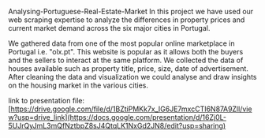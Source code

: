 Analysing-Portuguese-Real-Estate-Market
In this project we have used our web scraping expertise to analyze the differences in property prices and current market demand across the six major cities in Portugal.


We gathered data from one of the most popular online marketplace in Portugal i.e. "olx.pt". This website is popular as it allows both the buyers and the sellers to interact at the same platform. We collected the data of houses available such as property title, price, size, date of advertisement.
After cleaning the data and visualization we could analyse and draw insights on the housing market in the various cities.

link to presentation file: [https://drive.google.com/file/d/1BZtiPMKk7x_IG6JE7mxcCTI6N87A9Zll/view?usp=drive_link](https://docs.google.com/presentation/d/16Zj0L-5UJrQyJmL3mQfNztbpZ8sJ4QtqLK1NxGd2JN8/edit?usp=sharing)
